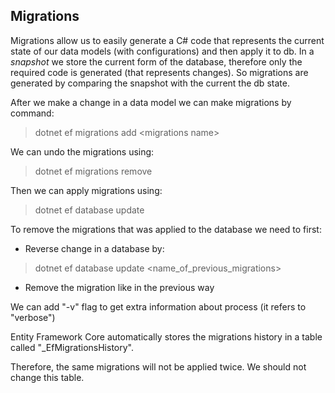 ﻿## Migrations

Migrations allow us to easily generate a C# code that represents the current state of our data models (with configurations) and then apply it to db.
In a *snapshot* we store the current form of the database, therefore only the required code is generated (that represents changes).
So migrations are generated by comparing the snapshot with the current the db state.

After we make a change in a data model we can make migrations by command:
> dotnet ef migrations add \<migrations name\>

We can undo the migrations using:
> dotnet ef migrations remove

Then we can apply migrations using:
> dotnet ef database update

To remove the migrations that was applied to the database we need to first:
+ Reverse change in a database by:
> dotnet ef database update \<name_of_previous_migrations\>
+ Remove the migration like in the previous way

We can add "-v" flag to get extra information about process (it refers to "verbose")

Entity Framework Core automatically stores the migrations history in a table called
"_EfMigrationsHistory".

Therefore, the same migrations will not be applied twice. 
We should not change this table.